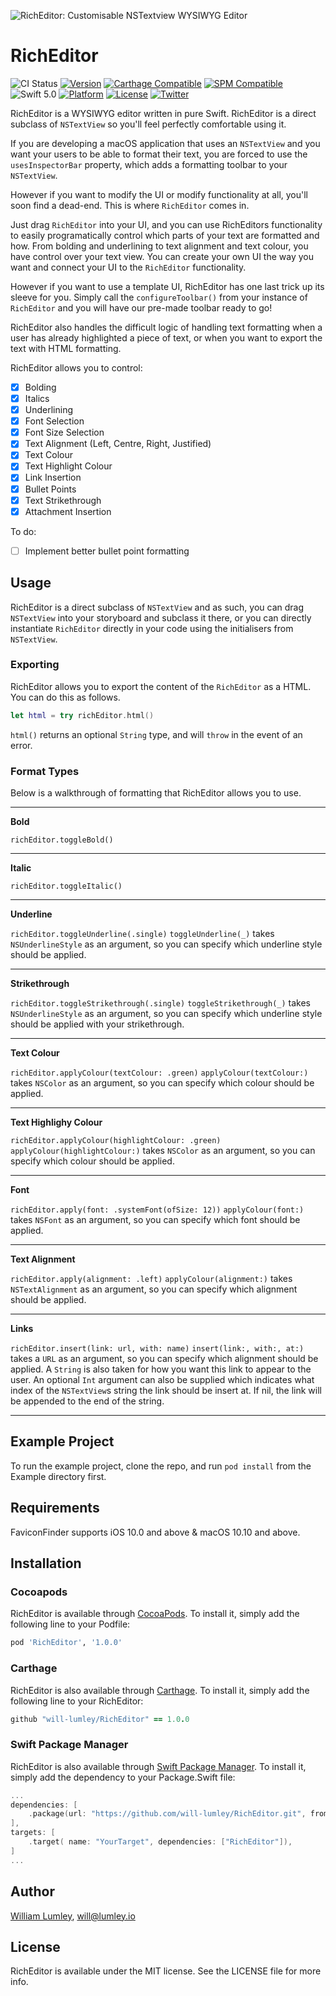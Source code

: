![RichEditor: Customisable NSTextview WYSIWYG Editor](https://raw.githubusercontent.com/will-lumley/RichEditor/main/RichEditor.png)

# RichEditor

![CI Status](https://github.com/will-lumley/RichEditor/actions/workflows/BuildTests.yml/badge.svg?branch=main)
[![Version](https://img.shields.io/cocoapods/v/RichEditor.svg?style=flat)](https://cocoapods.org/pods/RichEditor)
[![Carthage Compatible](https://img.shields.io/badge/Carthage-compatible-4BC51D.svg?style=flat)](https://github.com/Carthage/Carthage)
[![SPM Compatible](https://img.shields.io/badge/SPM-compatible-4BC51D.svg?style=flat)](https://github.com/apple/swift-package-manager)
![Swift 5.0](https://img.shields.io/badge/Swift-5.0-orange.svg)
[![Platform](https://img.shields.io/cocoapods/p/RichEditor.svg?style=flat)](https://cocoapods.org/pods/FaviconFinder)
[![License](https://img.shields.io/cocoapods/l/RichEditor.svg?style=flat)](https://cocoapods.org/pods/FaviconFinder)
[![Twitter](https://img.shields.io/badge/twitter-@wlumley95-blue.svg?style=flat)](https://twitter.com/wlumley95)

RichEditor is a WYSIWYG editor written in pure Swift. RichEditor is a direct subclass of `NSTextView` so you'll feel perfectly comfortable using it.

If you are developing a macOS application that uses an `NSTextView` and you want your users to be able to format their text, you are forced to use the `usesInspectorBar` property, which adds a formatting toolbar to your `NSTextView`.

However if you want to modify the UI or modify functionality at all, you'll soon find a dead-end. This is where `RichEditor` comes in.

Just drag `RichEditor` into your UI, and you can use RichEditors functionality to easily programatically control which parts of your text are formatted and how. From bolding and underlining to text alignment and text colour, you have control over your text view. You can create your own UI the way you want and connect your UI to the `RichEditor` functionality.

However if you want to use a template UI, RichEditor has one last trick up its sleeve for you. Simply call the `configureToolbar()` from your instance of `RichEditor` and you will have our pre-made toolbar ready to go! 

RichEditor also handles the difficult logic of handling text formatting when a user has already highlighted a piece of text, or when you want to export the text with HTML formatting.

RichEditor allows you to control:
- [x] Bolding
- [x] Italics
- [x] Underlining
- [x] Font Selection
- [x] Font Size Selection
- [x] Text Alignment (Left, Centre, Right, Justified)
- [x] Text Colour
- [x] Text Highlight Colour
- [x] Link Insertion
- [x] Bullet Points
- [x] Text Strikethrough
- [x] Attachment Insertion

To do:
- [ ] Implement better bullet point formatting

## Usage

RichEditor is a direct subclass of `NSTextView` and as such, you can drag `NSTextView` into your storyboard and subclass it there, or you can directly instantiate `RichEditor` directly in your code using the initialisers from `NSTextView`. 

### Exporting

RichEditor allows you to export the content of the `RichEditor` as a HTML. You can do this as follows.
```swift
let html = try richEditor.html()
```

`html()` returns an optional `String` type, and will `throw` in the event of an error.

### Format Types

Below is a walkthrough of formatting that RichEditor allows you to use. 

----

**Bold**

`richEditor.toggleBold()`

----

**Italic**

`richEditor.toggleItalic()`

----

**Underline**

`richEditor.toggleUnderline(.single)`
`toggleUnderline(_)` takes `NSUnderlineStyle` as an argument, so you can specify which underline style should be applied.

----

**Strikethrough**

`richEditor.toggleStrikethrough(.single)`
`toggleStrikethrough(_)` takes `NSUnderlineStyle` as an argument, so you can specify which underline style should be applied with your strikethrough.

----

**Text Colour**

`richEditor.applyColour(textColour: .green)`
`applyColour(textColour:)` takes `NSColor` as an argument, so you can specify which colour should be applied.

----

**Text Highlighy Colour**

`richEditor.applyColour(highlightColour: .green)`
`applyColour(highlightColour:)` takes `NSColor` as an argument, so you can specify which colour should be applied.

----

**Font**

`richEditor.apply(font: .systemFont(ofSize: 12))`
`applyColour(font:)` takes `NSFont` as an argument, so you can specify which font should be applied.

----

**Text Alignment**

`richEditor.apply(alignment: .left)`
`applyColour(alignment:)` takes `NSTextAlignment` as an argument, so you can specify which alignment should be applied.

----

**Links**

`richEditor.insert(link: url, with: name)`
`insert(link:, with:, at:)` takes a `URL` as an argument, so you can specify which alignment should be applied. 
A `String` is also taken for how you want this link to appear to the user. 
An optional `Int` argument can also be supplied which indicates what index of the `NSTextView`s string the link should be insert at. If nil, the link will be appended to the end of the string.

----

## Example Project

To run the example project, clone the repo, and run `pod install` from the Example directory first.

## Requirements

FaviconFinder supports iOS 10.0 and above & macOS 10.10 and above.

## Installation

### Cocoapods
RichEditor is available through [CocoaPods](http://cocoapods.org). To install
it, simply add the following line to your Podfile:

```ruby
pod 'RichEditor', '1.0.0'
```

### Carthage
RichEditor is also available through [Carthage](https://github.com/Carthage/Carthage). To install
it, simply add the following line to your RichEditor:

```ruby
github "will-lumley/RichEditor" == 1.0.0
```

### Swift Package Manager
RichEditor is also available through [Swift Package Manager](https://github.com/apple/swift-package-manager). 
To install it, simply add the dependency to your Package.Swift file:

```swift
...
dependencies: [
    .package(url: "https://github.com/will-lumley/RichEditor.git", from: "1.0.0"),
],
targets: [
    .target( name: "YourTarget", dependencies: ["RichEditor"]),
]
...
```
## Author

[William Lumley](https://lumley.io/), will@lumley.io

## License

RichEditor is available under the MIT license. See the LICENSE file for more info.
